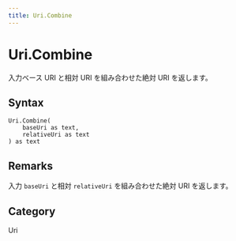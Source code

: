 ```yaml
---
title: Uri.Combine
---
```


# Uri.Combine


入力ベース URI と相対 URI を組み合わせた絶対 URI を返します。


## Syntax

```powerquery
Uri.Combine(
    baseUri as text,
    relativeUri as text
) as text
```


## Remarks

入力 <code>baseUri</code> と相対 <code>relativeUri</code> を組み合わせた絶対 URI を返します。



## Category
Uri
